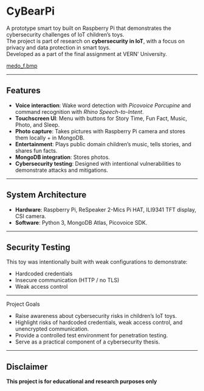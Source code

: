# CyBearPi
A prototype smart toy built on Raspberry Pi that demonstrates the cybersecurity challenges of IoT children’s toys.  
The project is part of research on **cybersecurity in IoT**, with a focus on privacy and data protection in smart toys.  
Developed as a part of the final assignment at VERN' University.

[medo_f.bmp](https://github.com/user-attachments/files/22127469/medo_f.bmp)

---

## Features
- **Voice interaction**: Wake word detection with *Picovoice Porcupine* and command recognition with *Rhino Speech-to-Intent*.  
- **Touchscreen UI**: Menu with buttons for Story Time, Fun Fact, Music, Photo, and Sleep.  
- **Photo capture**: Takes pictures with Raspberry Pi camera and stores them locally + in MongoDB.  
- **Entertainment**: Plays public domain children’s music, tells stories, and shares fun facts.  
- **MongoDB integration**: Stores photos.  
- **Cybersecurity testing**: Designed with intentional vulnerabilities to demonstrate attacks and mitigations.  

---

## System Architecture
- **Hardware**: Raspberry Pi, ReSpeaker 2-Mics Pi HAT, ILI9341 TFT display, CSI camera.  
- **Software**: Python 3, MongoDB Atlas, Picovoice SDK.   

---

## Security Testing
This toy was intentionally built with weak configurations to demonstrate:
- Hardcoded credentials
- Insecure communication (HTTP / no TLS)
- Weak access control

---

Project Goals
- Raise awareness about cybersecurity risks in children’s IoT toys.
- Highlight risks of hardcoded credentials, weak access control, and unencrypted communication.
- Provide a controlled test environment for penetration testing.
- Serve as a practical component of a cybersecurity thesis.

---

## Disclaimer
**This project is for educational and research purposes only**
